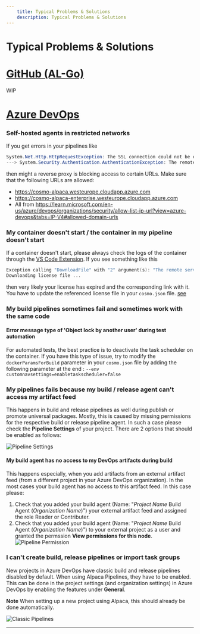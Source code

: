 ```yaml
---
    title: Typical Problems & Solutions
    description: Typical Problems & Solutions
---
```


# Typical Problems & Solutions

# [**GitHub (AL-Go)**](#tab/github)
WIP

# [**Azure DevOps**](#tab/azdevops)

### Self-hosted agents in restricted networks

If you get errors in your pipelines like

```powershell
System.Net.Http.HttpRequestException: The SSL connection could not be established, see inner exception.
---> System.Security.Authentication.AuthenticationException: The remote certificate is invalid because of errors in the certificate chain: UntrustedRoot
```

then might a reverse proxy is blocking access to certain URLs. Make sure that the following URLs are allowed:

- https://cosmo-alpaca.westeurope.cloudapp.azure.com
- https://cosmo-alpaca-enterprise.westeurope.cloudapp.azure.com
- All from https://learn.microsoft.com/en-us/azure/devops/organizations/security/allow-list-ip-url?view=azure-devops&tabs=IP-V4#allowed-domain-urls

### My container doesn't start / the container in my pipeline doesn't start

If a container doesn't start, please always check the logs of the container through the [VS Code Extension](../vsc-extension/open-stuff.md). If you see something like this

```powershell
Exception calling "DownloadFile" with "2" argument(s): "The remote server returned an error: (403) Forbidden.",
Downloading license file ...
```

then very likely your license has expired and the corresponding link with it. You have to update the referenced license file in your `cosmo.json` file. [see](../containers/setup-cosmo-json.md#licensefile)

### My build pipelines sometimes fail and sometimes work with the same code

#### Error message type of 'Object lock by another user' during test automation

For automated tests, the best practice is to deactivate the task scheduler on the container. If you have this type of issue, try to modify the `dockerParamsForBuild` parameter in your `cosmo.json` file by adding the following parameter at the end : `--env customnavsettings=enabletaskscheduler=false`

### My pipelines fails because my build / release agent can't access my artifact feed

This happens in build and release pipelines as well during publish or promote universal packages. Mostly, this is caused by missing permissions for the respective build or release pipeline agent. In such a case please check the **Pipeline Settings** of your project. There are 2 options that should be enabled as follows:

![Pipeline Settings](../media/pipelines/pipeline-settings.png "Pipeline Settings")

#### My build agent has no access to my DevOps artifacts during build

This happens especially, when you add artifacts from an external artifact feed (from a different project in your Azure DevOps organization). In the most cases your build agent has no access to this artifact feed. In this case please:

1. Check that you added your build agent (Name: "*Project Name* Build Agent (*Organization Name*)") your external artifact feed and assigned the role Reader or Contributer.
2. Check that you added your build agent (Name: "*Project Name* Build Agent (*Organization Name*)") to your external project as a user and granted the permssion **View permissions for this node**.
![Pipeline Permission](../media/troubleshoot/view_permission_for_this_node.png)

### I can't create build, release pipelines or import task groups

New projects in Azure DevOps have classic build and release pipelines disabled by default. When using Alpaca Pipelines, they have to be enabled.
This can be done in the project settings (and organization settings) in Azure DevOps by enabling the features under **General**.

**Note** When setting up a new project using Alpaca, this should already be done automatically.

![Classic Pipelines](../media/troubleshoot/classic_pipelines.png)

---